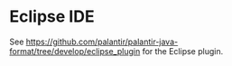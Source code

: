 # Eclipse IDE

See https://github.com/palantir/palantir-java-format/tree/develop/eclipse_plugin for the Eclipse 
plugin.
